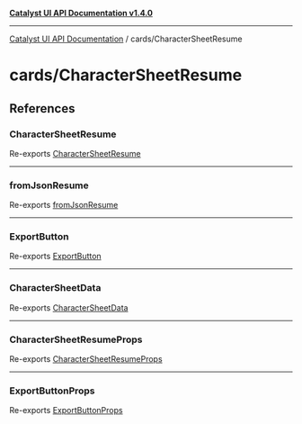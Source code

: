 [**Catalyst UI API Documentation v1.4.0**](../../README.md)

---

[Catalyst UI API Documentation](../../README.md) / cards/CharacterSheetResume

# cards/CharacterSheetResume

## References

### CharacterSheetResume

Re-exports [CharacterSheetResume](CharacterSheetResume/functions/CharacterSheetResume.md)

---

### fromJsonResume

Re-exports [fromJsonResume](CharacterSheetResume/functions/fromJsonResume.md)

---

### ExportButton

Re-exports [ExportButton](ExportButton/functions/ExportButton.md)

---

### CharacterSheetData

Re-exports [CharacterSheetData](CharacterSheetResume/interfaces/CharacterSheetData.md)

---

### CharacterSheetResumeProps

Re-exports [CharacterSheetResumeProps](CharacterSheetResume/interfaces/CharacterSheetResumeProps.md)

---

### ExportButtonProps

Re-exports [ExportButtonProps](ExportButton/interfaces/ExportButtonProps.md)
